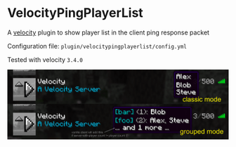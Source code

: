# VelocityPingPlayerList

A [velocity](https://github.com/PaperMC/Velocity) plugin to show player list in the client ping response packet

Configuration file: `plugin/velocitypingplayerlist/config.yml`

Tested with velocity `3.4.0`

![screenshot](screenshot.png)
